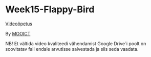 # Week15-Flappy-Bird

[Videoõpetus](https://drive.google.com/drive/folders/1acdB5EoUxHdSnx6McTOzLrJyZ_YUDZhH?usp=sharing)

By [MOOICT](https://www.mooict.com/create-flappy-bird-game-in-visual-studio-using-c/)

NB! Et vältida video kvaliteedi vähendamist Google Drive´i poolt on soovitatav fail endale arvutisse salvestada ja siis seda vaadata.
